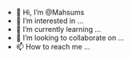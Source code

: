 - 👋 Hi, I’m @Mahsums
- 👀 I’m interested in ...
- 🌱 I’m currently learning ...
- 💞️ I’m looking to collaborate on ...
- 📫 How to reach me ...

<!---
Mahsums/Mahsums is a ✨ special ✨ repository because its `README.md` (this file) appears on your GitHub profile.
You can click the Preview link to take a look at your changes.
--->

